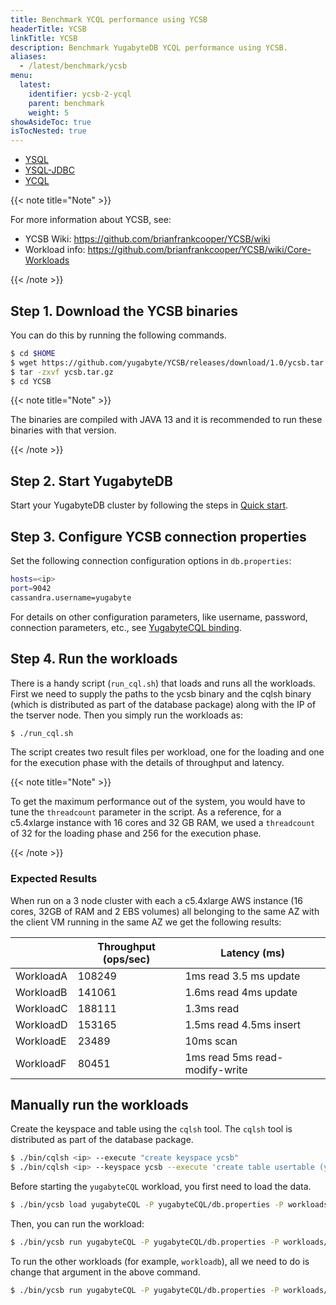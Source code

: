 ```yaml
---
title: Benchmark YCQL performance using YCSB
headerTitle: YCSB
linkTitle: YCSB
description: Benchmark YugabyteDB YCQL performance using YCSB.
aliases:
  - /latest/benchmark/ycsb
menu:
  latest:
    identifier: ycsb-2-ycql
    parent: benchmark
    weight: 5
showAsideToc: true
isTocNested: true
---
```


<ul class="nav nav-tabs-alt nav-tabs-yb">

  <li >
    <a href="/latest/benchmark/ycsb-ysql/" class="nav-link">
      <i class="icon-postgres" aria-hidden="true"></i>
      YSQL
    </a>
  </li>

  <li >
    <a href="/latest/benchmark/ycsb-jdbc/" class="nav-link">
      <i class="icon-postgres" aria-hidden="true"></i>
      YSQL-JDBC
    </a>
  </li>

  <li >
    <a href="/latest/benchmark/ycsb-ycql/" class="nav-link active">
      <i class="icon-cassandra" aria-hidden="true"></i>
      YCQL
    </a>
  </li>

</ul>

{{< note title="Note" >}}

For more information about YCSB, see:

* YCSB Wiki: https://github.com/brianfrankcooper/YCSB/wiki
* Workload info: https://github.com/brianfrankcooper/YCSB/wiki/Core-Workloads

{{< /note >}}

## Step 1. Download the YCSB binaries

You can do this by running the following commands.

```sh
$ cd $HOME
$ wget https://github.com/yugabyte/YCSB/releases/download/1.0/ycsb.tar.gz
$ tar -zxvf ycsb.tar.gz
$ cd YCSB
```

{{< note title="Note" >}}

The binaries are compiled with JAVA 13 and it is recommended to run these binaries with that version.

{{< /note >}}

## Step 2. Start YugabyteDB

Start your YugabyteDB cluster by following the steps in [Quick start](https://docs.yugabyte.com/latest/quick-start/explore-ysql/).

## Step 3. Configure YCSB connection properties

Set the following connection configuration options in `db.properties`:

```sh
hosts=<ip>
port=9042
cassandra.username=yugabyte
```

For details on other configuration parameters, like username, password, connection parameters, etc., see [YugabyteCQL binding](https://github.com/yugabyte/YCSB/tree/master/yugabyteCQL).

## Step 4. Run the workloads

There is a handy script (`run_cql.sh`) that loads and runs all the workloads.
First we need to supply the paths to the ycsb binary and the cqlsh binary (which is distributed as part of the database package) along with the IP of the tserver node.
Then you simply run the workloads as:

```sh
$ ./run_cql.sh
```

The script creates two result files per workload, one for the loading and one for the execution phase with the details of throughput and latency.

{{< note title="Note" >}}

To get the maximum performance out of the system, you would have to tune the `threadcount` parameter in the script. As a reference, for a c5.4xlarge instance with 16 cores and 32 GB RAM, we used a `threadcount` of 32 for the loading phase and 256 for the execution phase.

{{< /note >}}

### Expected Results
When run on a 3 node cluster with each a c5.4xlarge AWS instance (16 cores, 32GB of RAM and 2 EBS volumes) all belonging to the same AZ with the client VM running in the same AZ we get the following results:

|            | Throughput (ops/sec) | Latency (ms)
-------------|-----------|----------|
WorkloadA | 108249 | 1ms read 3.5 ms update
WorkloadB | 141061 | 1.6ms read 4ms update
WorkloadC | 188111 | 1.3ms read
WorkloadD | 153165 | 1.5ms read 4.5ms insert
WorkloadE | 23489 | 10ms scan
WorkloadF | 80451 | 1ms read 5ms read-modify-write

## Manually run the workloads

Create the keyspace and table using the `cqlsh` tool.
The `cqlsh` tool is distributed as part of the database package.

```sh
$ ./bin/cqlsh <ip> --execute "create keyspace ycsb"
$ ./bin/cqlsh <ip> --keyspace ycsb --execute 'create table usertable (y_id varchar primary key, field0 varchar, field1 varchar, field2 varchar, field3 varchar, field4 varchar, field5 varchar, field6 varchar, field7 varchar, field8 varchar, field9 varchar);'
```

Before starting the `yugabyteCQL` workload, you first need to load the data.

```sh
$ ./bin/ycsb load yugabyteCQL -P yugabyteCQL/db.properties -P workloads/workloada
```

Then, you can run the workload:

```sh
$ ./bin/ycsb run yugabyteCQL -P yugabyteCQL/db.properties -P workloads/workloada
```

To run the other workloads (for example, `workloadb`), all we need to do is change that argument in the above command.

```sh
$ ./bin/ycsb run yugabyteCQL -P yugabyteCQL/db.properties -P workloads/workloadb
```
